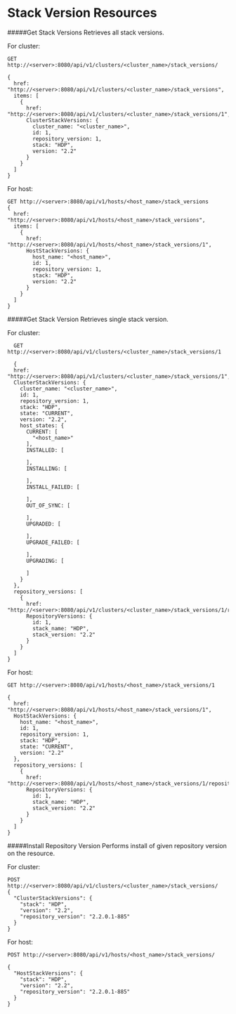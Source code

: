 <!---
Licensed to the Apache Software Foundation (ASF) under one or more
contributor license agreements. See the NOTICE file distributed with
this work for additional information regarding copyright ownership.
The ASF licenses this file to You under the Apache License, Version 2.0
(the "License"); you may not use this file except in compliance with
the License. You may obtain a copy of the License at

http://www.apache.org/licenses/LICENSE-2.0

Unless required by applicable law or agreed to in writing, software
distributed under the License is distributed on an "AS IS" BASIS,
WITHOUT WARRANTIES OR CONDITIONS OF ANY KIND, either express or implied.
See the License for the specific language governing permissions and
limitations under the License.
-->

# Stack Version Resources

#####Get Stack Versions
Retrieves all stack versions.

For cluster:

    GET http://<server>:8080/api/v1/clusters/<cluster_name>/stack_versions/
    
    {
      href: "http://<server>:8080/api/v1/clusters/<cluster_name>/stack_versions",
      items: [
        {
          href: "http://<server>:8080/api/v1/clusters/<cluster_name>/stack_versions/1",
          ClusterStackVersions: {
            cluster_name: "<cluster_name>",
            id: 1,
            repository_version: 1,
            stack: "HDP",
            version: "2.2"
          }
        }
      ]
    }
    

For host:

    GET http://<server>:8080/api/v1/hosts/<host_name>/stack_versions
    {
      href: "http://<server>:8080/api/v1/hosts/<host_name>/stack_versions",
      items: [
        {
          href: "http://<server>:8080/api/v1/hosts/<host_name>/stack_versions/1",
          HostStackVersions: {
            host_name: "<host_name>",
            id: 1,
            repository_version: 1,
            stack: "HDP",
            version: "2.2"
          }
        }
      ]
    }
    
#####Get Stack Version
Retrieves single stack version.

For cluster:
  
      GET http://<server>:8080/api/v1/clusters/<cluster_name>/stack_versions/1
      
      {
      href: "http://<server>:8080/api/v1/clusters/<cluster_name>/stack_versions/1",
      ClusterStackVersions: {
        cluster_name: "<cluster_name>",
        id: 1,
        repository_version: 1,
        stack: "HDP",
        state: "CURRENT",
        version: "2.2",
        host_states: {
          CURRENT: [
            "<host_name>"
          ],
          INSTALLED: [
            
          ],
          INSTALLING: [
            
          ],
          INSTALL_FAILED: [
            
          ],
          OUT_OF_SYNC: [
            
          ],
          UPGRADED: [
            
          ],
          UPGRADE_FAILED: [
            
          ],
          UPGRADING: [
            
          ]
        }
      },
      repository_versions: [
        {
          href: "http://<server>:8080/api/v1/clusters/<cluster_name>/stack_versions/1/repository_versions/1",
          RepositoryVersions: {
            id: 1,
            stack_name: "HDP",
            stack_version: "2.2"
          }
        }
      ]
    }
    
For host:

    GET http://<server>:8080/api/v1/hosts/<host_name>/stack_versions/1
    
    {
      href: "http://<server>:8080/api/v1/hosts/<host_name>/stack_versions/1",
      HostStackVersions: {
        host_name: "<host_name>",
        id: 1,
        repository_version: 1,
        stack: "HDP",
        state: "CURRENT",
        version: "2.2"
      },
      repository_versions: [
        {
          href: "http://<server>:8080/api/v1/hosts/<host_name>/stack_versions/1/repository_versions/1",
          RepositoryVersions: {
            id: 1,
            stack_name: "HDP",
            stack_version: "2.2"
          }
        }
      ]
    }
    
#####Install Repository Version
Performs install of given repository version on the resource.

For cluster:

    POST http://<server>:8080/api/v1/clusters/<cluster_name>/stack_versions/
    {
      "ClusterStackVersions": {
        "stack": "HDP",
        "version": "2.2",
        "repository_version": "2.2.0.1-885"
      }
    }

For host:

    POST http://<server>:8080/api/v1/hosts/<host_name>/stack_versions/
    
    {
      "HostStackVersions": {
        "stack": "HDP",
        "version": "2.2",
        "repository_version": "2.2.0.1-885"
      }
    }
